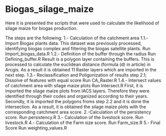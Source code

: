 # Biogas_silage_maize

Here it is presented the scripts that were used to calculate the likelihood of silage maize for biogas production.

The steps are the following:
1.- Calculation of the catchment area
1.1.- Import Biogas plants data. This dataset was previously processed, identifying biogas complex and filtering the biogas satellite plants.
Run Import_biogas_data.R
1.2.- Definition of the buffer through the radius 
Run Defining_buffer.R
Result is a polygon layer containing the buffers. This is processed to calculate the euclidean distance (formula (d) in article) in Arcgis. As a result
it is obtained 11 Raster layers which are imported in the next step.
1.3.- Reclassification and Poligonization of results step 2.1; Dissolve of features with equal score 
Run CA_Raster.R
1.4.- Intersect values of catchment area with silage maize plots
Run Intersect.R
First, it is imported the silage maize plots from IACS layers. Therefore they were identified through their codes and organized according to their years.
Secondly, it is imported the polygons froms step 2.2 and it is done the intersection. 
As a result, it is obtained the silage maize plots with the corresponding catchment area score.
2.-Calculation of the persistency score.
Run persistency.R
3.- Calculation of the livestock score.
Run livestock.R
4.- Calculation of the Farm size score.
Run Farm_size.R
5.- Final Score 
Run weighting_values.R
